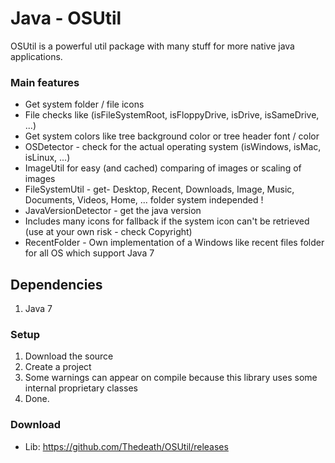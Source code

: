 Java - OSUtil
=========

OSUtil is a powerful util package with many stuff for more native java applications.

### Main features
* Get system folder / file icons
* File checks like (isFileSystemRoot, isFloppyDrive, isDrive, isSameDrive, ...)
* Get system colors like tree background color or tree header font / color
* OSDetector - check for the actual operating system (isWindows, isMac, isLinux, ...)
* ImageUtil for easy (and cached) comparing of images or scaling of images
* FileSystemUtil - get- Desktop, Recent, Downloads, Image, Music, Documents, Videos, Home, ... folder system independed !
* JavaVersionDetector - get the java version
* Includes many icons for fallback if the system icon can't be retrieved (use at your own risk - check Copyright)
* RecentFolder - Own implementation of a Windows like recent files folder for all OS which support Java 7

## Dependencies
1. Java 7

### Setup
1. Download the source
2. Create a project
3. Some warnings can appear on compile because this library uses some internal proprietary classes
4. Done.

### Download
* Lib: https://github.com/Thedeath/OSUtil/releases
